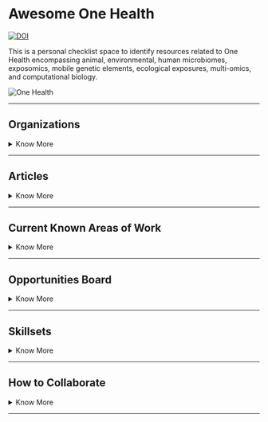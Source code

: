 #  **Awesome One Health**

[![DOI](https://zenodo.org/badge/DOI/10.5281/zenodo.16882806.svg)](https://doi.org/10.5281/zenodo.16882806)

This is a personal checklist space to identify resources related to One Health encompassing animal, environmental, human microbiomes, exposomics, mobile genetic elements, ecological exposures, multi-omics, and computational biology.

![One Health](https://www.huck.psu.edu/assets/uploads/documents/OHMC_figure-Borderless.jpg)

---

## Organizations

<details>
<summary>Know More</summary>

- [Penn State One Health Microbiome Center](https://www.huck.psu.edu/institutes-and-centers/microbiome-center)
- [One Health Microbiome Resource](http://onehealthmicrobiome.org/)
- [One Health - CDC](https://www.cdc.gov/one-health/about/index.html)
- [One Health - WHO](https://www.who.int/health-topics/one-health#tab=tab_1)
- [One Health Initiative](https://onehealthinitiative.com/)
- [One Health - WOAH](https://www.woah.org/en/what-we-do/global-initiatives/one-health/)
- [One Health - USDA](https://www.usda.gov/farming-and-ranching/animal-science/one-health)
- [University of Tennessee One Health Initiative](https://onehealth.tennessee.edu/)
- [One Health US-EPA](https://www.epa.gov/one-health)
- [One Health Commission](https://www.onehealthcommission.org/en/why_one_health/what_is_one_health/)
- [One Health - Spain](https://onehealthplataforma.es)

</details>

---

## Articles

<details>
<summary>Know More</summary>

- Tomasulo, A., Simionati, B., & Facchin, S. (2024). Microbiome One Health Model for a Healthy Ecosystem. Science in One Health, 3, 100065–100065. [https://doi.org/10.1016/j.soh.2024.100065](https://doi.org/10.1016/j.soh.2024.100065)
- Ginnan, N., Crandall, S. G., Imchen, M., Dini-Andreote, F., Miyashiro, T. I., Singh, V., Ganda, E., & Bordenstein, S. R. (2025). Ecologically expanding the One Health framework to unify the microbiome sciences. MBio. [https://doi.org/10.1128/mbio.03147-24](https://doi.org/10.1128/mbio.03147-24)
- Mackenzie, J. S., & Jeggo, M. (2019). The One Health Approach—Why Is It So Important? Tropical Medicine and Infectious Disease, 4(2), 88. [https://doi.org/10.3390/tropicalmed4020088](https://doi.org/10.3390/tropicalmed4020088)
- McEwen, S. A., & Collignon, P. J. (2018). Antimicrobial Resistance: a One Health Perspective. Microbiology Spectrum, 6(2). https://doi.org/10.1128/microbiolspec.arba-0009-2017
- Desvars-Larrive, A., Vogl, A. E., Puspitarani, G. A., Yang, L., Joachim, A., & Käsbohrer, A. (2024). A One Health framework for exploring zoonotic interactions demonstrated through a case study. Nature Communications, 15(1), 5650. https://doi.org/10.1038/s41467-024-49967-7
- Pitt, S. J., & Gunn, A. (2024). The One Health Concept. British Journal of Biomedical Science, 81. https://doi.org/10.3389/bjbs.2024.12366
- Trinh, P., Zaneveld, J. R., Safranek, S., & Rabinowitz, P. M. (2018). One Health Relationships Between Human, Animal, and Environmental Microbiomes: A Mini-Review. Frontiers in Public Health, 6. https://doi.org/10.3389/fpubh.2018.00235
- Skoufos, S., Stavropoulou, E., Tsigalou, C., & Voidarou, C. (Chrysa). (2025). Microbial Interconnections in One Health: A Critical Nexus Between Companion Animals and Human Microbiomes. Microorganisms, 13(7), 1564. https://doi.org/10.3390/microorganisms13071564
- Destoumieux-Garzón, D., Mavingui, P., Boetsch, G., Boissier, J., Darriet, F., Duboz, P., Fritsch, C., Giraudoux, P., Le Roux, F., Morand, S., Paillard, C., Pontier, D., Sueur, C., & Voituron, Y. (2018). The One Health Concept: 10 Years Old and a Long Road Ahead. Frontiers in Veterinary Science, 5(14). https://doi.org/10.3389/fvets.2018.00014
- Wolf, M. (2015). Is there really such a thing as “one health”? Thinking about a more than human world from the perspective of cultural anthropology. Social Science & Medicine, 129(129), 5–11. https://doi.org/10.1016/j.socscimed.2014.06.018
- Prata, J. C., da Costa, J. P., Lopes, I., Andrady, A. L., Duarte, A. C., & Rocha-Santos, T. (2021). A One Health perspective of the impacts of microplastics on animal, human and environmental health. Science of the Total Environment, 777(777), 146094. https://doi.org/10.1016/j.scitotenv.2021.146094

</details>

---

## Current Known Areas of Work

<details>
<summary>Know More</summary>

- **Zoonotic Diseases**: Research focuses on understanding the transmission and prevention of diseases that can spread between animals and humans, such as COVID-19, influenza, rabies, and Ebola.
- **Antimicrobial Resistance (AMR)**: This area investigates the emergence and spread of drug-resistant bacteria, viruses, fungi, and parasites, and how they impact both human and animal health.
- **Microbiome**: This focuses on how environmental, animal and human microbiomes interact to the cause of health and disease.
- **Food Safety**: One Health research in this area examines the links between animal health, food production, and human health, including foodborne illnesses, food security, and the impact of agricultural practices on food safety.
- **Climate Change and Environmental Health**: Researchers study how changes in climate, such as rising temperatures, extreme weather events, and habitat loss, affect the spread of infectious diseases, food security, and overall human and animal well-being.
- **Ecosystem Health and Biodiversity**: One Health research explores the connections between healthy ecosystems and human and animal health, including the impacts of deforestation, pollution, and loss of biodiversity on disease transmission and overall health.
- **Surveillance and Monitoring**: This area focuses on developing integrated surveillance systems that track diseases and health trends across human, animal, and environmental sectors to enable early detection and response.
- **Risk Assessment and Management**: One Health research includes developing methods for assessing and managing risks related to daily chemical and environmental exposures, zoonotic diseases, AMR, food safety, and other health threats.
- **Policy and Governance**: This area examines the policies and governance structures needed to support One Health approaches and promote intersectoral collaboration.

</details>

---

## Opportunities Board

<details>
<summary>Know More</summary>

- [Opportunities - One Health Commission](https://www.onehealthcommission.org/en/resources__services/oh_opportunities_bulletin_board/)

</details>

---

## Skillsets

<details>
<summary>Know More</summary>

**Updates coming soon**

</details>

---

## How to Collaborate

<details>
<summary>Know More</summary>

We welcome contributions! Here’s how you can help:

1. **Suggest a new resource** – Use our [Resource Contribution form](https://github.com/shrivishalinirajaram/awesome_onehealth/issues/new?template=contributions.md) to propose a paper, dataset, tool, or organization. No Git knowledge required; just fill out the template and submit.
2. **Request a new feature** – Use our [Feature Request form](https://github.com/shrivishalinirajaram/awesome_onehealth/issues/new?template=feature_request.md) to suggest new categories, metadata fields, or improvements to this repository.
3. **Submit additions or edits via Pull Requests** – Fork the repository, make your changes following the style in existing sections, and open a Pull Request with a clear description.
4. **Join discussions** – Visit the [Discussions tab](https://github.com/shrivishalinirajaram/awesome_onehealth/discussions) to share ideas, ask questions, or propose interdisciplinary One Health topics.
5. **Use relevant tags** – When contributing, include tags like `microbiome`, `exposomics`, `AMR`, `infectious microbiome` to help categorize contributions.

See [CONTRIBUTING.md](./CONTRIBUTING.md) for complete guidelines, style rules, and contribution checklists.

</details>

---
